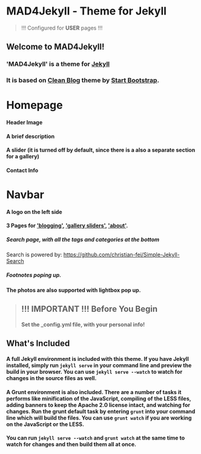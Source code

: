 # MAD4Jekyll - Theme for Jekyll

> !!! Configured for **USER** pages !!!

## Welcome to MAD4Jekyll!


### 'MAD4Jekyll' is a theme for [Jekyll](https://github.com/jekyll/)



### It is based on [Clean Blog](http://ironsummitmedia.github.io/startbootstrap-clean-blog-jekyll/) theme by [Start Bootstrap](http://startbootstrap.com/).


#  Homepage

#### Header Image

#### A brief description

#### A slider (it is turned off by default, since there is a also a separate section for a gallery)

#### Contact Info


#  Navbar

#### A logo on the left side

#### 3 Pages for <a href="{{ root_url }}/writing/">'blogging'</a>, <a href="{{ root_url }}/gallery/">'gallery sliders'</a>, <a href="{{ root_url }}/about/">'about'</a>.


#####  Search page, with all the tags and categories at the bottom
Search is powered by: https://github.com/christian-fei/Simple-Jekyll-Search

##### Footnotes poping up.

#### The photos are also supported with lightbox pop up.

>## !!! IMPORTANT !!! Before You Begin
>
>####  Set the **_config.yml** file, with your personal info!

## What's Included

#### A full Jekyll environment is included with this theme. If you have Jekyll installed, simply run `jekyll serve` in your command line and preview the build in your browser. You can use `jekyll serve --watch` to watch for changes in the source files as well.

#### A Grunt environment is also included. There are a number of tasks it performs like minification of the JavaScript, compiling of the LESS files, adding banners to keep the Apache 2.0 license intact, and watching for changes. Run the grunt default task by entering `grunt` into your command line which will build the files. You can use `grunt watch` if you are working on the JavaScript or the LESS.

#### You can run `jekyll serve --watch` and `grunt watch` at the same time to watch for changes and then build them all at once.
